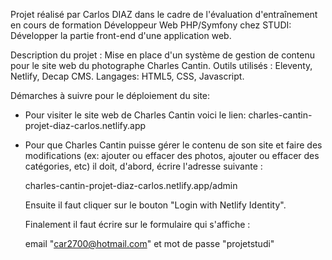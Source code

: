 Projet réalisé par Carlos DIAZ dans le cadre de l'évaluation d'entraînement en cours de formation Développeur Web PHP/Symfony chez STUDI: Développer la partie front-end d'une application web.

Description du projet : Mise en place d'un système de gestion de contenu pour le site web du photographe Charles Cantin.
Outils utilisés : Eleventy, Netlify, Decap CMS.
Langages: HTML5, CSS, Javascript.

Démarches à suivre pour le déploiement du site:
- Pour visiter le site web de Charles Cantin voici le lien: charles-cantin-projet-diaz-carlos.netlify.app

- Pour que Charles Cantin puisse gérer le contenu de son site et faire des modifications (ex: ajouter ou effacer des photos, ajouter ou effacer des catégories, etc) il doit, d'abord, écrire l'adresse suivante :

  charles-cantin-projet-diaz-carlos.netlify.app/admin
  
  Ensuite il faut cliquer sur le bouton "Login with Netlify Identity".

  Finalement il faut écrire sur le formulaire qui s'affiche :

  email "car2700@hotmail.com" et mot de passe "projetstudi"
